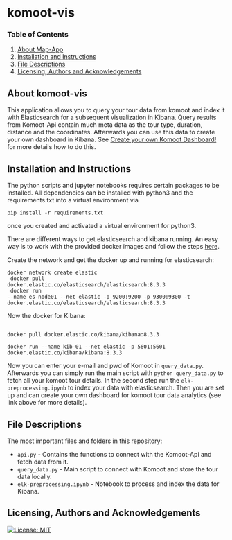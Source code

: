 # komoot-vis


### Table of Contents

1. [About Map-App](#about)
2. [Installation and Instructions](#installation)
3. [File Descriptions](#files)
4. [Licensing, Authors and Acknowledgements](#licensing)

## About komoot-vis<a name="about"></a>
This application allows you to query your tour data from komoot and index it with Elasticsearch for a subsequent visualization in Kibana. Query results from Komoot-Api contain much meta data as the tour type, duration, distance and the coordinates. Afterwards you can use this data to create your own dashboard in Kibana. See <a href="https://www.elastic.co/guide/en/kibana/current/docker.html">Create your own Komoot Dashboard!</a> for more details how to do this.

## Installation and Instructions<a name="installation"></a>
The python scripts and jupyter notebooks requires certain packages to be installed. All dependencies can be installed with python3 and the requirements.txt into a virtual environment via

`pip install -r requirements.txt`

once you created and activated a virtual environment for python3.

There are different ways to get elasticsearch and kibana running. An easy way is to work with the provided docker images and follow the steps <a href="https://www.elastic.co/guide/en/kibana/current/docker.html">here</a>.

Create the network and get the docker up and running for elasticsearch:
  

<code>docker network create elastic <br>
docker pull docker.elastic.co/elasticsearch/elasticsearch:8.3.3 <br>
docker run --name es-node01 --net elastic -p 9200:9200 -p 9300:9300 -t docker.elastic.co/elasticsearch/elasticsearch:8.3.3</code>
  
Now the docker for Kibana:
  
<code> 
docker pull docker.elastic.co/kibana/kibana:8.3.3 <br>
docker run --name kib-01 --net elastic -p 5601:5601 docker.elastic.co/kibana/kibana:8.3.3
</code>
  
Now you can enter your e-mail and pwd of Komoot in `query_data.py`. Afterwards you can simply run the main script with `python query_data.py` to fetch all your komoot tour details. In the second step run the `elk-preprocessing.ipynb` to index your data with elasticsearch. Then you are set up and can create your own dashboard for komoot tour data analytics (see link above for more details).

## File Descriptions<a name="files"></a>
The most important files and folders in this repository:

* `api.py` - Contains the functions to connect with the Komoot-Api and fetch data from it.
* `query_data.py` - Main script to connect with Komoot and store the tour data locally.
* `elk-preprocessing.ipynb` - Notebook to process and index the data for Kibana.

## Licensing, Authors and Acknowledgements<a name ="licensing"></a>
[![License: MIT](https://img.shields.io/badge/License-MIT-yellow.svg)](https://opensource.org/licenses/MIT)